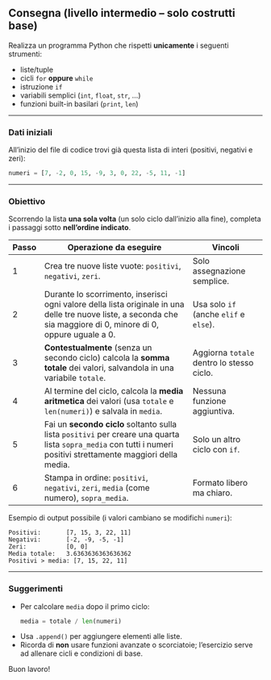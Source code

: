 ## Consegna (livello intermedio – solo costrutti base)

Realizza un programma Python che rispetti **unicamente** i seguenti strumenti:

-   liste/tuple
-   cicli `for` **oppure** `while`
-   istruzione `if`
-   variabili semplici (`int`, `float`, `str`, …)
-   funzioni built-in basilari (`print`, `len`)

---

### Dati iniziali

All’inizio del file di codice trovi già questa lista di interi (positivi, negativi e zeri):

```python
numeri = [7, -2, 0, 15, -9, 3, 0, 22, -5, 11, -1]
```

---

### Obiettivo

Scorrendo la lista **una sola volta** (un solo ciclo dall’inizio alla fine), completa i passaggi sotto **nell’ordine indicato**.

| Passo | Operazione da eseguire                                                                                                                                             | Vincoli                                   |
| ----- | ------------------------------------------------------------------------------------------------------------------------------------------------------------------ | ----------------------------------------- |
| 1     | Crea tre nuove liste vuote: `positivi`, `negativi`, `zeri`.                                                                                                        | Solo assegnazione semplice.               |
| 2     | Durante lo scorrimento, inserisci ogni valore della lista originale in una delle tre nuove liste, a seconda che sia maggiore di 0, minore di 0, oppure uguale a 0. | Usa solo `if` (anche `elif` e `else`).    |
| 3     | **Contestualmente** (senza un secondo ciclo) calcola la **somma totale** dei valori, salvandola in una variabile `totale`.                                         | Aggiorna `totale` dentro lo stesso ciclo. |
| 4     | Al termine del ciclo, calcola la **media aritmetica** dei valori (usa `totale` e `len(numeri)`) e salvala in `media`.                                              | Nessuna funzione aggiuntiva.              |
| 5     | Fai un **secondo ciclo** soltanto sulla lista `positivi` per creare una quarta lista `sopra_media` con tutti i numeri positivi strettamente maggiori della media.  | Solo un altro ciclo con `if`.             |
| 6     | Stampa in ordine: `positivi`, `negativi`, `zeri`, `media` (come numero), `sopra_media`.                                                                            | Formato libero ma chiaro.                 |

Esempio di output possibile (i valori cambiano se modifichi `numeri`):

```
Positivi:       [7, 15, 3, 22, 11]
Negativi:       [-2, -9, -5, -1]
Zeri:           [0, 0]
Media totale:   3.6363636363636362
Positivi > media: [7, 15, 22, 11]
```

---

### Suggerimenti

-   Per calcolare `media` dopo il primo ciclo:
    ```python
    media = totale / len(numeri)
    ```
-   Usa `.append()` per aggiungere elementi alle liste.
-   Ricorda di **non** usare funzioni avanzate o scorciatoie; l’esercizio serve ad allenare cicli e condizioni di base.

Buon lavoro!

